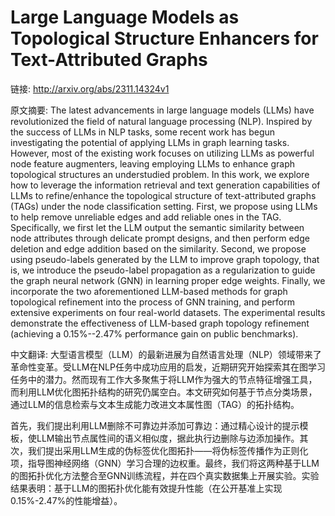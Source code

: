 # Large Language Models as Topological Structure Enhancers for Text-Attributed Graphs

链接: http://arxiv.org/abs/2311.14324v1

原文摘要:
The latest advancements in large language models (LLMs) have revolutionized
the field of natural language processing (NLP). Inspired by the success of LLMs
in NLP tasks, some recent work has begun investigating the potential of
applying LLMs in graph learning tasks. However, most of the existing work
focuses on utilizing LLMs as powerful node feature augmenters, leaving
employing LLMs to enhance graph topological structures an understudied problem.
In this work, we explore how to leverage the information retrieval and text
generation capabilities of LLMs to refine/enhance the topological structure of
text-attributed graphs (TAGs) under the node classification setting. First, we
propose using LLMs to help remove unreliable edges and add reliable ones in the
TAG. Specifically, we first let the LLM output the semantic similarity between
node attributes through delicate prompt designs, and then perform edge deletion
and edge addition based on the similarity. Second, we propose using
pseudo-labels generated by the LLM to improve graph topology, that is, we
introduce the pseudo-label propagation as a regularization to guide the graph
neural network (GNN) in learning proper edge weights. Finally, we incorporate
the two aforementioned LLM-based methods for graph topological refinement into
the process of GNN training, and perform extensive experiments on four
real-world datasets. The experimental results demonstrate the effectiveness of
LLM-based graph topology refinement (achieving a 0.15%--2.47% performance gain
on public benchmarks).

中文翻译:
大型语言模型（LLM）的最新进展为自然语言处理（NLP）领域带来了革命性变革。受LLM在NLP任务中成功应用的启发，近期研究开始探索其在图学习任务中的潜力。然而现有工作大多聚焦于将LLM作为强大的节点特征增强工具，而利用LLM优化图拓扑结构的研究仍属空白。本文研究如何基于节点分类场景，通过LLM的信息检索与文本生成能力改进文本属性图（TAG）的拓扑结构。

首先，我们提出利用LLM删除不可靠边并添加可靠边：通过精心设计的提示模板，使LLM输出节点属性间的语义相似度，据此执行边删除与边添加操作。其次，我们提出采用LLM生成的伪标签优化图拓扑——将伪标签传播作为正则化项，指导图神经网络（GNN）学习合理的边权重。最终，我们将这两种基于LLM的图拓扑优化方法整合至GNN训练流程，并在四个真实数据集上开展实验。实验结果表明：基于LLM的图拓扑优化能有效提升性能（在公开基准上实现0.15%-2.47%的性能增益）。
